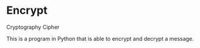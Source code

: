 # Encrypt

Cryptography Cipher

This is a program in Python that is able to encrypt and decrypt a message. 
